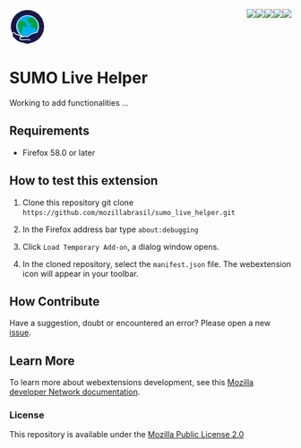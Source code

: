 [<img align="right" src="https://img.shields.io/github/issues/mozillabrasil/sumo_live_helper.svg">](https://img.shields.io/github/issues/mozillabrasil/sumo_live_helper.svg)
[<img align="right" src="https://img.shields.io/github/license/mozillabrasil/sumo_live_helper.svg">](https://img.shields.io/github/license/mozillabrasilo/sumo_live_helper.svg)
[<img align="right" src="https://img.shields.io/github/forks/mozillabrasil/sumo_live_helper.svg">](https://img.shields.io/github/forks/mozillabrasil/sumo_live_helper.svg)
[<img align="right" src="https://img.shields.io/github/stars/mozillabrasil/sumo_live_helper.svg">](https://img.shields.io/github/stars/mozillabrasil/sumo_live_helper.svg)
[<img align="right" src="https://img.shields.io/github/release/mozillabrasil/sumo_live_helper.svg">](https://img.shields.io/github/release/mozillabrasil/sumo_live_helper.svg)

![sumo_live_helper](src/res/icons/icon.png)
# SUMO Live Helper

Working to add functionalities ...

## Requirements

* Firefox 58.0 or later

## How to test this extension

1. Clone this repository git clone ```https://github.com/mozillabrasil/sumo_live_helper.git```

2. In the Firefox address bar type ```about:debugging```

3. Click ```Load Temporary Add-on```, a dialog window opens.

4. In the cloned repository, select the ```manifest.json``` file. The webextension icon will appear in your toolbar.

## How Contribute

Have a suggestion, doubt or encountered an error? Please open a new [issue](https://github.com/mozillabrasil/sumo_live_helper/issues).

## Learn More
To learn more about webextensions development, see this [Mozilla developer Network documentation](https://developer.mozilla.org/en-US/Add-ons/WebExtensions).

### License
This repository is available under the [Mozilla Public License 2.0](https://github.com/mozillabrasil/sumo_live_helper/blob/master/LICENSE)

